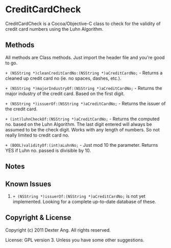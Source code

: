 CreditCardCheck
===============

CreditCardCheck is a Cocoa/Objective-C class to check for the validity of credit card numbers using the Luhn Algorithm.

Methods
-------

All methods are Class methods. Just import the header file and you're good to go.

`+ (NSString *)cleanCreditCardNo:(NSString *)aCreditCardNo;` - Returns a cleaned up credit card no (ie. no spaces, dashes, etc.).

`+ (NSString *)majorIndustryOf:(NSString *)aCreditCardNo;` - Returns the major industry of the credit card. Based on the first digit.

`+ (NSString *)issuerOf:(NSString *)aCreditCardNo;` - Returns the issuer of the credit card.

`+ (int)luhnCheckOf:(NSString *)aCreditCardNo;` - Returns the computed no. based on the Luhn Algorithm. The last digit entered will always be assumed to be the check digit. Works with any length of numbers. So not really limited to credit card no.

`+ (BOOL)validityOf:(int)aLuhnNo;` - Just mod 10 the parameter. Returns YES if Luhn no. passed is divisible by 10.

Notes
-----

Known Issues
------------

1. `+ (NSString *)issuerOf:(NSString *)aCreditCardNo;` is not yet implemented. Looking for a complete up-to-date database of these.

Copyright & License
-------------------

Copyright (c) 2011 Dexter Ang. All rights reserved.

License: GPL version 3. Unless you have some other suggestions.
